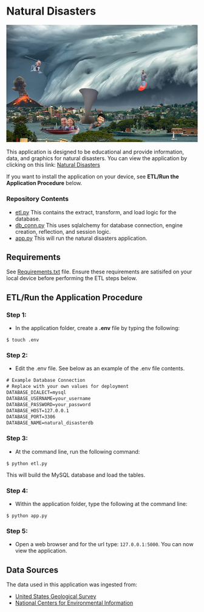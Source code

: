 # Natural Disasters
![Earth Hackers!](resources/disaster_collage_funny.jpg "Earth Hackers!")

This application is designed to be educational and provide information, data, and graphics for natural disasters.  You can view the application by clicking on this link: <a href="http://example.com/" target="_blank">Natural Disasters</a>

If you want to install the application on your device, see **ETL/Run the Application Procedure** below.

### Repository Contents

- [etl.py](etl.py)  This contains the extract, transform, and load logic for the database.
- [db_conn.py](db_conn.py)  This uses sqlalchemy for database connection, engine creation, reflection, and session logic.
- [app.py](app.py)  This will run the natural disasters application.

## Requirements 

See [Requirements.txt](Requirements.txt) file.  Ensure these requirements are satisifed on your local device before performing the ETL steps below.


## ETL/Run the Application Procedure

### Step 1:

- In the application folder, create a **.env** file by typing the following:
 
```
$ touch .env
```

### Step 2:

- Edit the .env file.  See below as an example of the .env file contents.

```
# Example Database Connection
# Replace with your own values for deployment
DATABASE_DIALECT=mysql
DATABASE_USERNAME=your_username
DATABASE_PASSWORD=your_password
DATABASE_HOST=127.0.0.1
DATABASE_PORT=3306
DATABASE_NAME=natural_disasterdb
``` 

### Step 3:

- At the command line, run the following command:
``` 
$ python etl.py 
```

This will build the MySQL database and load the tables. 

### Step 4:
- Within the application folder, type the following at the command line:

```
$ python app.py
```

### Step 5:
- Open a web browser and for the url type: ``127.0.0.1:5000``.  You can now view the application.

## Data Sources

The data used in this application was ingested from:
- [United States Geological Survey](https://earthquake.usgs.gov/earthquakes/feed/)
- [National Centers for Environmental Information](https://www.ngdc.noaa.gov/ngdcinfo/onlineaccess.html)